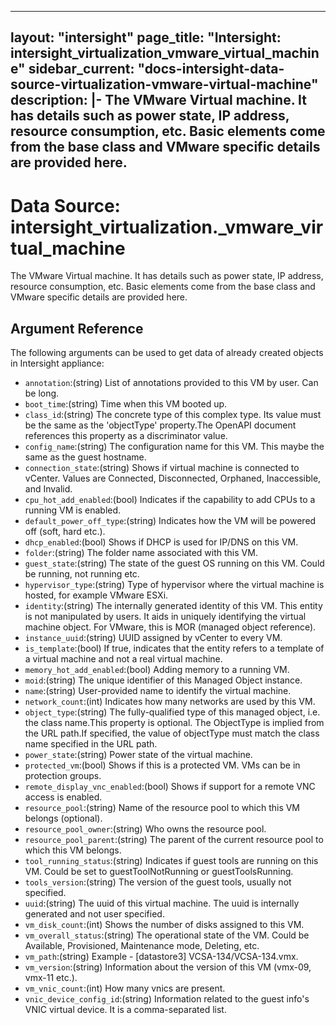 
---
layout: "intersight"
page_title: "Intersight: intersight_virtualization_vmware_virtual_machine"
sidebar_current: "docs-intersight-data-source-virtualization-vmware-virtual-machine"
description: |-
The VMware Virtual machine. It has details such as power state, IP address, resource consumption, etc. Basic elements come from the base class and VMware specific details are provided here.
---

# Data Source: intersight_virtualization._vmware_virtual_machine
The VMware Virtual machine. It has details such as power state, IP address, resource consumption, etc. Basic elements come from the base class and VMware specific details are provided here.
## Argument Reference
The following arguments can be used to get data of already created objects in Intersight appliance:
* `annotation`:(string) List of annotations provided to this VM by user. Can be long. 
* `boot_time`:(string) Time when this VM booted up. 
* `class_id`:(string) The concrete type of this complex type. Its value must be the same as the 'objectType' property.The OpenAPI document references this property as a discriminator value. 
* `config_name`:(string) The configuration name for this VM. This maybe the same as the guest hostname. 
* `connection_state`:(string) Shows if virtual machine is connected to vCenter. Values are Connected, Disconnected, Orphaned, Inaccessible, and Invalid. 
* `cpu_hot_add_enabled`:(bool) Indicates if the capability to add CPUs to a running VM is enabled. 
* `default_power_off_type`:(string) Indicates how the VM will be powered off (soft, hard etc.). 
* `dhcp_enabled`:(bool) Shows if DHCP is used for IP/DNS on this VM. 
* `folder`:(string) The folder name associated with this VM. 
* `guest_state`:(string) The state of the guest OS running on this VM. Could be running, not running etc. 
* `hypervisor_type`:(string) Type of hypervisor where the virtual machine is hosted, for example VMware ESXi. 
* `identity`:(string) The internally generated identity of this VM. This entity is not manipulated by users. It aids in uniquely identifying the virtual machine object. For VMware, this is MOR (managed object reference). 
* `instance_uuid`:(string) UUID assigned by vCenter to every VM. 
* `is_template`:(bool) If true, indicates that the entity refers to a template of a virtual machine and not a real virtual machine. 
* `memory_hot_add_enabled`:(bool) Adding memory to a running VM. 
* `moid`:(string) The unique identifier of this Managed Object instance. 
* `name`:(string) User-provided name to identify the virtual machine. 
* `network_count`:(int) Indicates how many networks are used by this VM. 
* `object_type`:(string) The fully-qualified type of this managed object, i.e. the class name.This property is optional. The ObjectType is implied from the URL path.If specified, the value of objectType must match the class name specified in the URL path. 
* `power_state`:(string) Power state of the virtual machine. 
* `protected_vm`:(bool) Shows if this is a protected VM. VMs can be in protection groups. 
* `remote_display_vnc_enabled`:(bool) Shows if support for a remote VNC access is enabled. 
* `resource_pool`:(string) Name of the resource pool to which this VM belongs (optional). 
* `resource_pool_owner`:(string) Who owns the resource pool. 
* `resource_pool_parent`:(string) The parent of the current resource pool to which this VM belongs. 
* `tool_running_status`:(string) Indicates if guest tools are running on this VM. Could be set to guestToolNotRunning or guestToolsRunning. 
* `tools_version`:(string) The version of the guest tools, usually not specified. 
* `uuid`:(string) The uuid of this virtual machine. The uuid is internally generated and not user specified. 
* `vm_disk_count`:(int) Shows the number of disks assigned to this VM. 
* `vm_overall_status`:(string) The operational state of the VM. Could be Available, Provisioned, Maintenance mode, Deleting, etc. 
* `vm_path`:(string) Example - [datastore3] VCSA-134/VCSA-134.vmx. 
* `vm_version`:(string) Information about the version of this VM (vmx-09, vmx-11 etc.). 
* `vm_vnic_count`:(int) How many vnics are present. 
* `vnic_device_config_id`:(string) Information related to the guest info's VNIC virtual device. It is a comma-separated list. 
